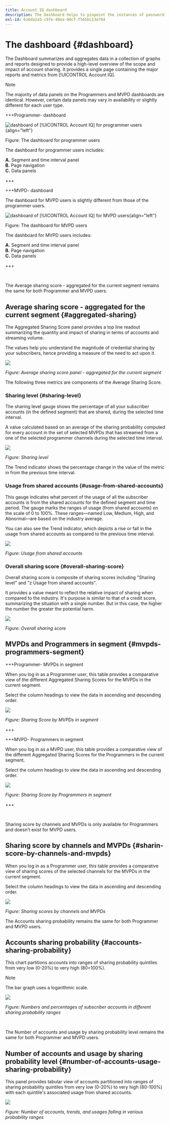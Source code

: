 ```yaml
---
title: Account IQ dashboard
description: The Dashboard helps to pinpoint the instances of password sharing by analyzing a wide array of subscriber data.
exl-id: 616da2a5-c9fe-40ea-90cf-f565bc13e764
---
```

# The dashboard {#dashboard}

The Dashboard summarizes and aggregates data in a collection of graphs and reports designed to provide a high-level overview of the scope and impact of account sharing. It provides a single page containing the major reports and metrics from [!UICONTROL Account IQ].

>[!NOTE]
>
>The majority of data panels on the Programmers and MVPD dashboards are identical. However, certain data panels may vary in availability or slightly different for each user type. 

+++Programmer- dashboard

![dashboard of [!UICONTROL Account IQ] for programmer users](assets/dashboard-programr.png){align="left"}


Figure: The dashboard for programmer users

The dashboard for programmer users includes:

**A.** Segment and time interval panel<br/>
**B.** Page navigation<br/>
**C.** Data panels<br/>

+++

+++MVPD- dashboard

The dashboard for MVPD users is slightly different from those of the programmer users.

![dashboard of [!UICONTROL Account IQ] for MVPD users](assets/dashboard-mvpd.png){align="left"}

Figure: The dashboard for MVPD users

The dashboard for MVPD users includes:

**A.** Segment and time interval panel<br/>
**B.** Page navigation<br/>
**C.** Data panels<br/>

+++

<br>

The Average sharing score - aggregated for the current segment remains the same for both Programmer and MVPD users.


## Average sharing score - aggregated for the current segment {#aggregated-sharing}

The Aggregated Sharing Score panel provides a top line readout summarizing the quantity and impact of sharing in terms of accounts and streaming volume.

The values help you understand the magnitude of credential sharing by your subscribers, hence providing a measure of the need to act upon it.

![](assets/aggregate-sharing-score.png)


*Figure: Average sharing score panel - aggregated for the current segment*

The following three metrics are components of the Average Sharing Score.

### Sharing level {#sharing-level}

The sharing level gauge shows the percentage of all your subscriber accounts (in the defined segment) that are shared, during the selected time interval.  

A value calculated based on an average of the sharing probability computed for every account in the set of selected MVPDs that has streamed from a one of the selected programmer channels during the selected time interval.

![](assets/sharing-level.png)


*Figure: Sharing level*

The Trend indicator shows the percentage change in the value of the metric in from the previous time interval.

### Usage from shared accounts {#usage-from-shared-accounts}

This gauge indicates what percent of the usage of all the subscriber accounts is from the shared accounts for the defined segment and time period. The gauge marks the ranges of usage (from shared accounts) on the scale of 0 to 100%. These ranges—named Low, Medium, High, and Abnormal—are based on the industry average.

You can also see the Trend indicator, which depicts a rise or fall in the usage from shared accounts as compared to the previous time interval.

![](assets/usage-4mshared-accounts.png)


*Figure: Usage from shared accounts*

### Overall sharing score {#overall-sharing-score}

Overall sharing score is composite of sharing scores including "Sharing level" and "z Usage from shared accounts".

It provides a value meant to reflect the relative impact of sharing when compared to the industry. It's purpose is similar to that of a credit score, summarizing the situation with a single number. But in this case, the higher the number the greater the potential harm.

![](assets/overall-sharing-score.png)


*Figure: Overall sharing score*

<!--### MVPDs in segment {#mvpd-in-segment}

It is a table of risk indices and accounts totals for the top MVPDs ranked by overall usage or account sharing.

![](assets/mvpds-in-segment.png)-->

## MVPDs and Programmers in segment {#mvpds-programmers-segment}

+++Programmer- MVPDs in segment

When you log in as a Programmer user, this table provides a comparative view of the different Aggregated Sharing Scores for the MVPDs in the current segment.

Select the column headings to view the data in ascending and descending order.

![](assets/sharing-scores-by-mvpds-in-segment.png)

*Figure: Sharing Score by MVPDs in segment*

+++

+++MVPD- Programmers in segment

When you log in as a MVPD user, this table provides a comparative view of the different Aggregated Sharing Scores for the Programmers in the current segment.

Select the column headings to view the data in ascending and descending order.

![](assets/sharing-scores-by-programmers-in-segment.png)

*Figure: Sharing Score by Programmers in segment*

+++

<br/>

Sharing score by channels and MVPDs is only available for Programmers and doesn't exist for MVPD users. 

## Sharing score by channels and MVPDs  {#sharin-score-by-channels-and-mvpds}

When you log in as a Programmer user, this table provides a comparative view of sharing scores of the selected channels for the MVPDs in the current segment.

Select the column headings to view the data in ascending and descending order.

![](assets/sharing-scores-by-channels-mvpds.png)


*Figure: Sharing scores by channels and MVPDs*

The Accounts sharing probability remains the same for both Programmer and MVPD users.

## Accounts sharing probability {#accounts-sharing-probability}

This chart partitions accounts into ranges of sharing probability quintiles from very low (0-20%) to very high (80=100%).

>[!NOTE]
>
>The bar graph uses a logarithmic scale.


![](assets/dashboard-ac-sharing-prob.png)


*Figure: Numbers and percentages of subscriber accounts in different sharing probability ranges*

<br/>

The Number of accounts and usage by sharing probability level remains the same for both Programmer and MVPD users.

## Number of accounts and usage by sharing probability level {#number-of-accounts-usage-sharing-probability}

This panel provides tabular view of  accounts partitioned into ranges of sharing probability quintiles from very low (0-20%) to very high (80-100%) with each quintile's associated usage from shared accounts.

![](assets/no-acc-usage-prob-level.png)


*Figure: Number of accounts, trends, and usages falling in various probability ranges*

<!--
+++Dashboard for programmers

![dashboard of account IQ](assets/dashboard-capture.png)


*Figure: The dashboard*

>>>>>>> 7ab48cf61552febab21a5d5c05586e0aefe8ce17
## Average sharing score - aggregated for the current segment {#aggregated-sharing}

The Aggregated Sharing Score panel provides a top line readout summarizing the quantity and impact of sharing in terms of accounts and streaming volume.

The values help you understand the magnitude of credential sharing by your subscribers, hence providing a measure of the need to act upon it.

![](assets/aggregate-sharing-score.png)


*Figure: Average sharing score panel - aggregated for the current segment*

The following three metrics are components of the Average Sharing Score.

### Sharing level {#sharing-level}

The sharing level gauge shows the percentage of all your subscriber accounts (in the defined segment) that are shared, during the selected time interval.  

A value calculated based on an average of the sharing probability computed for every account for the selected MVPD(s) that has streamed from a one of the selected programmer channels during the selected time interval.

![](assets/sharing-level.png)


*Figure: Sharing level*

The Trend indicator shows the percentage change in the value of the metric in from the previous time interval.

### Usage from shared accounts {#usage-from-shared-accounts}

This gauge indicates what percent of the usage of all the subscriber accounts is from the shared accounts for the defined segment and time period. The gauge marks the ranges of usage (from shared accounts) on the scale of 0 to 100%. These ranges (named Low, Medium, High, and Abnormal) are based on the industry average.

You can also see the Trend indicator, which depicts a rise or fall in the usage from shared accounts as compared to the previous time interval.

![](assets/usage-4mshared-accounts.png)


*Figure: Usage from shared accounts*

### Overall sharing score {#overall-sharing-score}

Overall sharing score is composite of sharing scores including "Sharing level" and "Usage from shared accounts".

It provides a value meant to reflect the relative impact of sharing when compared to the industry. Its purpose is similar to that of a credit score, summarizing the situation with a single number. But in this case, the higher the number the greater the potential harm.

![](assets/overall-sharing-score.png)


*Figure: Overall sharing score*

## Industrywide overall sharing scores {#mvpd-in-segment}

+++Programmer- MVPDs in segment

This table provides a comparative view of the different Aggregated Sharing Scores for the MVPDs in the segment.

![](assets/mvpds-in-segment.png)


*Figure: Panel showing top MVPDs in a segment*


>[!NOTE]
>
>This table uses overall industry data for comparative purposes, not the data represented by those MVPDs in the segment.

+++

+++MVPD- Programmers in segment

This table provides a comparative view of the different Aggregated Sharing Scores for the programmers in the segment.

![](assets/programmers-in-segment.png)


*Figure: Panel showing top programmers in a segment*

+++


## Sharing score by channels and MVPDs {#sharin-score-by-channels-and-mvpds}

+++Programmer- MVPDs in segment

This table provides a comparative view of sharing scores of the selected channels for the MVPDs in the current segment.

![](assets/sharing-scores-by-channels-mvpds.png)


*Figure: Sharing scores by channels and MVPDs*

>[!NOTE]
>
>**Sharing score by channels and MVPDs** panel is available only for programmer login.

+++

## Accounts sharing probability distribution{#accounts-sharing-probab-dist}

This panel partitions accounts into ranges of sharing probability quintiles from very low (0-20%) to very high (80-100%).

Pie chart shows the proportions (in term of percentages) of user accounts in various sharing probability ranges. Whereas, column chart shows the absolute numbers of accounts in different probability ranges.

>[!NOTE]
>
>The column chart uses a logarithmic scale.


![](assets/dashboard-ac-sharing-prob.png)


*Figure: Percentages and number of subscriber accounts in different sharing probability ranges*

### Accounts over threshold in current segment {#acc-over-threshold-in-segment}

You can select a level of sharing probability, out of the following to view number and percentage of accounts above it:

* Over very low (0%-20%) probability

* Over low (20%-40%) probability

* Over moderate (40%-60%) probability

* Over high (60%-80%) probability

## Number of accounts and usage by sharing probability level {#number-of-accounts-usage-sharing-probability}

This panel provides tabular view of  accounts partitioned into ranges of sharing probability quintiles from very low (0-20%) to very high (80-100%) with each quintile's associated usage from shared accounts.

![](assets/no-acc-usage-prob-level.png)

*Figure: Number of accounts, trends, and usages falling in various probability ranges*

-->